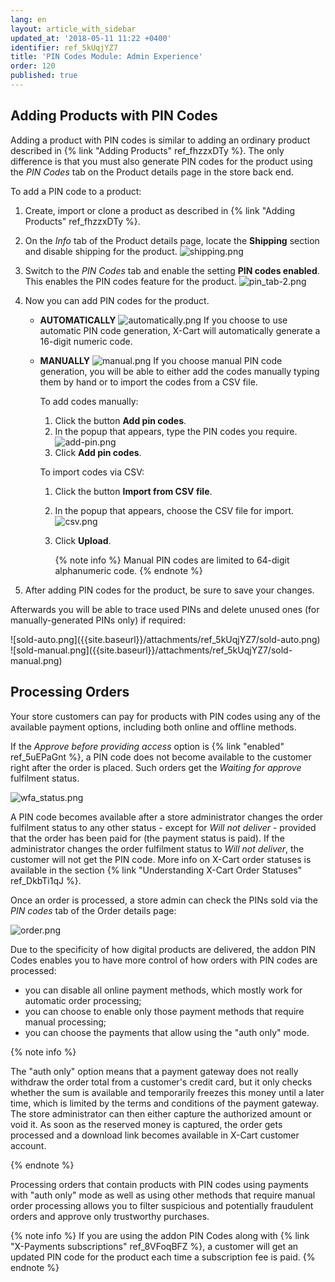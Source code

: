 ```yaml
---
lang: en
layout: article_with_sidebar
updated_at: '2018-05-11 11:22 +0400'
identifier: ref_5kUqjYZ7
title: 'PIN Codes Module: Admin Experience'
order: 120
published: true
---
```

## Adding Products with PIN Codes

Adding a product with PIN codes is similar to adding an ordinary product described in {% link "Adding Products" ref_fhzzxDTy %}. The only difference is that you must also generate PIN codes for the product using the _PIN Codes_ tab on the Product details page in the store back end.

To add a PIN code to a product:

1. Create, import or clone a product as described in {% link "Adding Products" ref_fhzzxDTy %}.

2. On the _Info_ tab of the Product details page, locate the **Shipping** section and disable shipping for the product.
  ![shipping.png]({{site.baseurl}}/attachments/ref_3sGGx0lV/shipping.png)
  
3. Switch to the _PIN Codes_ tab and enable the setting **PIN codes enabled**. This enables the PIN codes feature for the product.
  ![pin_tab-2.png]({{site.baseurl}}/attachments/ref_5kUqjYZ7/pin_tab-2.png)

4. Now you can add PIN codes for the product. 
    
   * **AUTOMATICALLY**
     ![automatically.png]({{site.baseurl}}/attachments/ref_5kUqjYZ7/automatically.png)
     If you choose to use automatic PIN code generation, X-Cart will automatically generate a 16-digit numeric code.
    
   * **MANUALLY**
     ![manual.png]({{site.baseurl}}/attachments/ref_5kUqjYZ7/manual.png)
     If you choose manual PIN code generation, you will be able to either add the codes manually typing them by hand or to import the codes from a CSV file.
      
     To add codes manually:
     1. Click the button **Add pin codes**.
     2. In the popup that appears, type the PIN codes you require.
        ![add-pin.png]({{site.baseurl}}/attachments/ref_5kUqjYZ7/add-pin.png)
     3. Click **Add pin codes**.
       
     To import codes via CSV:
     1. Click the button **Import from CSV file**.
     2. In the popup that appears, choose the CSV file for import.
        ![csv.png]({{site.baseurl}}/attachments/ref_5kUqjYZ7/csv.png)
     3. Click **Upload**.
        
        {% note info %}
        Manual PIN codes are limited to 64-digit alphanumeric code.
        {% endnote %}
        
5. After adding PIN codes for the product, be sure to save your changes.

Afterwards you will be able to trace used PINs and delete unused ones (for manually-generated PINs only) if required:
<div class="ui stackable two column grid">
  <div class="column" markdown="span">![sold-auto.png]({{site.baseurl}}/attachments/ref_5kUqjYZ7/sold-auto.png)</div>
  <div class="column" markdown="span">![sold-manual.png]({{site.baseurl}}/attachments/ref_5kUqjYZ7/sold-manual.png)</div>
</div>

## Processing Orders

Your store customers can pay for products with PIN codes using any of the available payment options, including both online and offline methods. 

If the _Approve before providing access_ option is {% link "enabled" ref_5uEPaGnt %}, a PIN code does not become available to the customer right after the order is placed.  Such orders get the _Waiting for approve_ fulfilment status. 

![wfa_status.png]({{site.baseurl}}/attachments/ref_3sGGx0lV/wfa_status.png)

A PIN code becomes available after a store administrator changes the order fulfilment status to any other status - except for _Will not deliver_ - provided that the order has been paid for (the payment status is paid). If the administrator changes the order fulfilment status to _Will not deliver_, the customer will not get the PIN code. More info on X-Cart order statuses is available in the section {% link "Understanding X-Cart Order Statuses" ref_DkbTi1qJ %}.

Once an order is processed, a store admin can check the PINs sold via the _PIN codes_ tab of the Order details page:

![order.png]({{site.baseurl}}/attachments/ref_5kUqjYZ7/order.png)

Due to the specificity of how digital products are delivered, the addon PIN Codes enables you to have more control of how orders with PIN codes are processed: 
- you can disable all online payment methods, which mostly work for automatic order processing;
- you can choose to enable only those payment methods that require manual processing; 
- you can choose the payments that allow using the "auth only" mode. 

{% note info %}

The "auth only" option means that a payment gateway does not really withdraw the order total from a customer's credit card, but it only checks whether the sum is available and temporarily freezes this money until a later time, which is limited by the terms and conditions of the payment gateway. The store administrator can then either capture the authorized amount or void it. As soon as the reserved money is captured, the order gets processed and a download link becomes available in X-Cart customer account.

{% endnote %}

Processing orders that contain products with PIN codes using payments with "auth only" mode as well as using other methods that require manual order processing allows you to filter suspicious and potentially fraudulent orders and approve only trustworthy purchases.

{% note info %}
If you are using the addon PIN Codes along with {% link "X-Payments subscriptions" ref_8VFoqBFZ %}, a customer will get an updated PIN code for the product each time a subscription fee is paid.
{% endnote %}
